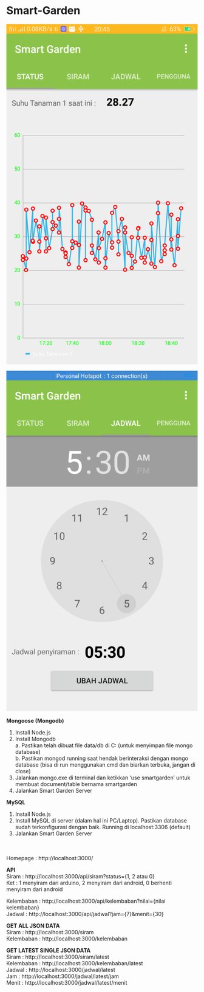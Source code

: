 # Smart-Garden

![Alt text](https://github.com/faatihrifqi/Smart-Garden/blob/master/Screenshoot/Dashboard.png?raw=true "Dashboard")

![Alt text](https://github.com/faatihrifqi/Smart-Garden/blob/master/Screenshoot/atur%20jadwal%20siram.png?raw=true "Atur Jadwal Siram")

**Mongoose (Mongodb)**
1. Install Node.js
2. Install Mongodb<br />
    a. Pastikan telah dibuat file data/db di C: (untuk menyimpan file mongo database)<br />
    b. Pastikan mongod running saat hendak berinteraksi dengan mongo database (bisa di run menggunakan cmd dan biarkan terbuka, jangan di close)
3. Jalankan mongo.exe di terminal dan ketikkan ‘use smartgarden’ untuk membuat document/table bernama smartgarden
4. Jalankan Smart Garden Server

**MySQL**
1. Install Node.js
2. Install MySQL di server (dalam hal ini PC/Laptop). Pastikan database sudah terkonfigurasi dengan baik. Running di localhost:3306 (default)</br>
3. Jalankan Smart Garden Server

<br /><br />
Homepage : http://localhost:3000/

**API**<br />
Siram : http://localhost:3000/api/siram?status={1, 2 atau 0}<br />
Ket : 1 menyiram dari arduino, 2 menyiram dari android, 0 berhenti menyiram dari android

Kelembaban : http://localhost:3000/api/kelembaban?nilai={nilai kelembaban}<br /> 
Jadwal : http://localhost:3000/api/jadwal?jam={7}&menit={30}

**GET ALL JSON DATA**<br />
Siram : http://localhost:3000/siram<br /> 
Kelembaban : http://localhost:3000/kelembaban 

**GET LATEST SINGLE JSON DATA**<br />
Siram : http://localhost:3000/siram/latest<br /> 
Kelembaban : http://localhost:3000/kelembaban/latest<br /> 
Jadwal : http://localhost:3000/jadwal/latest<br /> 
Jam : http://localhost:3000/jadwal/latest/jam<br />
Menit : http://localhost:3000/jadwal/latest/menit
